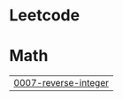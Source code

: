 # Leetcode


# Math
|  |
| ------- |
| [0007-reverse-integer](https://github.com/Hemanthmeesala/Leetcode/tree/master/0007-reverse-integer) |